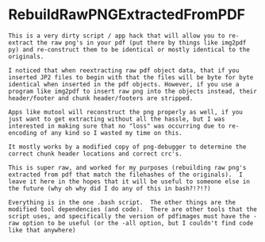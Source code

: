 # RebuildRawPNGExtractedFromPDF

    This is a very dirty script / app hack that will allow you to re-extract the raw png's in your pdf (put there by things like img2pdf py) and re-construct them to be identical or mostly identical to the originals.

    I noticed that when reextracting raw pdf object data, that if you inserted JP2 files to begin with that the files will be byte for byte identical when inserted in the pdf objects. However, if you use a program like img2pdf to insert raw png into the objects instead, their header/footer and chunk header/footers are stripped.

    Apps like mutool will reconstruct the png properly as well, if you just want to get extracting without all the hassle, but I was interested in making sure that no "loss" was occurring due to re-encoding of any kind so I wasted my time on this. 

    It mostly works by a modified copy of png-debugger to determine the correct chunk header locations and correct crc's.
    
    This is super raw, and worked for my purposes (rebuilding raw png's extracted from pdf that match the filehashes of the originals).  I leave it here in the hopes that it will be useful to someone else in the future (why oh why did I do any of this in bash?!?!?)
    
    Everything is in the one .bash script.  The other things are the modified tool dependencies (and code).  There are other tools that the script uses, and specifically the version of pdfimages must have the -raw option to be useful (or the -all option, but I couldn't find code like that anywhere)
